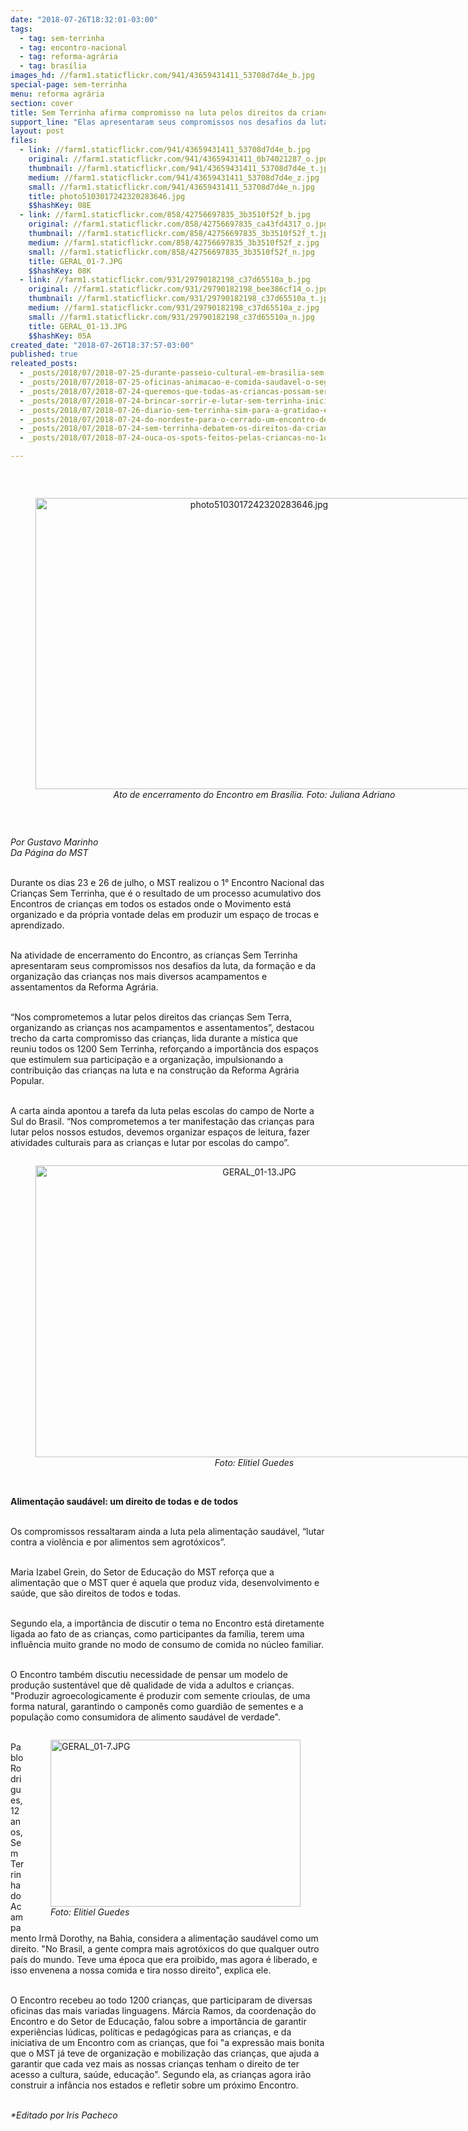 ```yaml
---
date: "2018-07-26T18:32:01-03:00"
tags:
  - tag: sem-terrinha
  - tag: encontro-nacional
  - tag: reforma-agrária
  - tag: brasília
images_hd: //farm1.staticflickr.com/941/43659431411_53708d7d4e_b.jpg
special-page: sem-terrinha
menu: reforma agrária
section: cover
title: Sem Terrinha afirma compromisso na luta pelos direitos da criança
support_line: "Elas apresentaram seus compromissos nos desafios da luta, da formação e da organização das crianças nos mais diversos acampamentos e assentamentos da Reforma Agrária."
layout: post
files:
  - link: //farm1.staticflickr.com/941/43659431411_53708d7d4e_b.jpg
    original: //farm1.staticflickr.com/941/43659431411_0b74021287_o.jpg
    thumbnail: //farm1.staticflickr.com/941/43659431411_53708d7d4e_t.jpg
    medium: //farm1.staticflickr.com/941/43659431411_53708d7d4e_z.jpg
    small: //farm1.staticflickr.com/941/43659431411_53708d7d4e_n.jpg
    title: photo5103017242320283646.jpg
    $$hashKey: 08E
  - link: //farm1.staticflickr.com/858/42756697835_3b3510f52f_b.jpg
    original: //farm1.staticflickr.com/858/42756697835_ca43fd4317_o.jpg
    thumbnail: //farm1.staticflickr.com/858/42756697835_3b3510f52f_t.jpg
    medium: //farm1.staticflickr.com/858/42756697835_3b3510f52f_z.jpg
    small: //farm1.staticflickr.com/858/42756697835_3b3510f52f_n.jpg
    title: GERAL_01-7.JPG
    $$hashKey: 08K
  - link: //farm1.staticflickr.com/931/29790182198_c37d65510a_b.jpg
    original: //farm1.staticflickr.com/931/29790182198_bee386cf14_o.jpg
    thumbnail: //farm1.staticflickr.com/931/29790182198_c37d65510a_t.jpg
    medium: //farm1.staticflickr.com/931/29790182198_c37d65510a_z.jpg
    small: //farm1.staticflickr.com/931/29790182198_c37d65510a_n.jpg
    title: GERAL_01-13.JPG
    $$hashKey: 05A
created_date: "2018-07-26T18:37:57-03:00"
published: true
releated_posts:
  - _posts/2018/07/2018-07-25-durante-passeio-cultural-em-brasilia-sem-terrinha-entregam-manifesto-no-mec.md
  - _posts/2018/07/2018-07-25-oficinas-animacao-e-comida-saudavel-o-segundo-dia-do-encontro-sem-terrinha.md
  - _posts/2018/07/2018-07-24-queremos-que-todas-as-criancas-possam-ser-felizes-e-livres-afirma-manifesto-das-criancas-sem-terrinha.md
  - _posts/2018/07/2018-07-24-brincar-sorrir-e-lutar-sem-terrinha-iniciam-encontro-nacional-em-brasilia.md
  - _posts/2018/07/2018-07-26-diario-sem-terrinha-sim-para-a-gratidao-e-nao-para-a-retirada-de-direitos.md
  - _posts/2018/07/2018-07-24-do-nordeste-para-o-cerrado-um-encontro-de-descobertas.md
  - _posts/2018/07/2018-07-24-sem-terrinha-debatem-os-direitos-da-crianca.md
  - _posts/2018/07/2018-07-24-ouca-os-spots-feitos-pelas-criancas-no-1o-encontro-nacional-das-criancas-sem-terrinha.md

---
```

<p>&nbsp;</p>

<div style="text-align:center">
<figure class="image" style="display:inline-block"><img alt="photo5103017242320283646.jpg" height="466" src="//farm1.staticflickr.com/941/43659431411_53708d7d4e_b.jpg" width="700" />
<figcaption><em>Ato de encerramento do Encontro em Bras&iacute;lia. Foto: Juliana Adriano</em></figcaption>
</figure>
</div>

<p>&nbsp;</p>

<p><em>Por Gustavo Marinho&nbsp;<br />
Da P&aacute;gina do MST</em></p>

<p><br />
Durante os dias 23 e 26 de julho, o MST realizou o 1&deg; Encontro Nacional das Crian&ccedil;as Sem Terrinha, que &eacute; o resultado de um processo acumulativo dos Encontros de crian&ccedil;as em todos os estados onde o Movimento est&aacute; organizado e da pr&oacute;pria vontade delas em produzir um espa&ccedil;o de trocas e aprendizado.</p>

<p><br />
Na atividade de encerramento do Encontro, as crian&ccedil;as Sem Terrinha apresentaram seus compromissos nos desafios da luta, da forma&ccedil;&atilde;o e da organiza&ccedil;&atilde;o das crian&ccedil;as nos mais diversos acampamentos e assentamentos da Reforma Agr&aacute;ria.</p>

<p><br />
&ldquo;Nos comprometemos a lutar pelos direitos das crian&ccedil;as Sem Terra, organizando as crian&ccedil;as nos acampamentos e assentamentos&rdquo;, destacou trecho da carta compromisso das crian&ccedil;as, lida durante a m&iacute;stica que reuniu todos os 1200 Sem Terrinha, refor&ccedil;ando a import&acirc;ncia dos espa&ccedil;os que estimulem sua participa&ccedil;&atilde;o e a organiza&ccedil;&atilde;o, impulsionando a contribui&ccedil;&atilde;o das crian&ccedil;as na luta e na constru&ccedil;&atilde;o da Reforma Agr&aacute;ria Popular.</p>

<p><br />
A carta ainda apontou a tarefa da luta pelas escolas do campo de Norte a Sul do Brasil. &ldquo;Nos comprometemos a ter manifesta&ccedil;&atilde;o das crian&ccedil;as para lutar pelos nossos estudos, devemos organizar espa&ccedil;os de leitura, fazer atividades culturais para as crian&ccedil;as e lutar por escolas do campo&rdquo;.</p>

<div style="text-align:center">
<figure class="image" style="display:inline-block"><img alt="GERAL_01-13.JPG" height="467" src="//farm1.staticflickr.com/931/29790182198_c37d65510a_b.jpg" width="700" />
<figcaption><em>Foto: Elitiel Guedes</em></figcaption>
</figure>
</div>

<p><br />
<strong>Alimenta&ccedil;&atilde;o saud&aacute;vel: um direito de todas e de todos</strong></p>

<p><br />
Os compromissos ressaltaram ainda a luta pela alimenta&ccedil;&atilde;o saud&aacute;vel, &ldquo;lutar contra a viol&ecirc;ncia e por alimentos sem agrot&oacute;xicos&rdquo;.</p>

<p><br />
Maria Izabel Grein, do Setor de Educa&ccedil;&atilde;o do MST refor&ccedil;a que a alimenta&ccedil;&atilde;o que o MST quer &eacute; aquela que produz vida, desenvolvimento e sa&uacute;de, que s&atilde;o direitos de todos e todas.</p>

<p><br />
Segundo ela, a import&acirc;ncia de discutir o tema no Encontro est&aacute; diretamente ligada ao fato de as crian&ccedil;as, como participantes da fam&iacute;lia, terem uma influ&ecirc;ncia muito grande no modo de consumo de comida no n&uacute;cleo familiar.</p>

<p><br />
O Encontro tamb&eacute;m discutiu necessidade de pensar um modelo de produ&ccedil;&atilde;o sustent&aacute;vel que d&ecirc; qualidade de vida a adultos e crian&ccedil;as. &quot;Produzir agroecologicamente &eacute; produzir com semente crioulas, de uma forma natural, garantindo o campon&ecirc;s como guardi&atilde;o de sementes e a popula&ccedil;&atilde;o como consumidora de alimento saud&aacute;vel de verdade&quot;.</p>

<figure class="image" style="float:right"><img alt="GERAL_01-7.JPG" height="267" src="//farm1.staticflickr.com/858/42756697835_3b3510f52f_b.jpg" width="400" />
<figcaption><em>Foto: Elitiel Guedes</em></figcaption>
</figure>

<p><br />
Pablo Rodrigues, 12 anos, Sem Terrinha do Acampamento Irm&atilde; Dorothy, na Bahia, considera a alimenta&ccedil;&atilde;o saud&aacute;vel como um direito. &quot;No Brasil, a gente compra mais agrot&oacute;xicos do que qualquer outro pa&iacute;s do mundo. Teve uma &eacute;poca que era proibido, mas agora &eacute; liberado, e isso envenena a nossa comida e tira nosso direito&quot;, explica ele.</p>

<p><br />
O Encontro recebeu ao todo 1200 crian&ccedil;as, que participaram de diversas oficinas das mais variadas linguagens. M&aacute;rcia Ramos, da coordena&ccedil;&atilde;o do Encontro e do Setor de Educa&ccedil;&atilde;o, falou sobre a import&acirc;ncia de garantir experi&ecirc;ncias l&uacute;dicas, pol&iacute;ticas e pedag&oacute;gicas para as crian&ccedil;as, e da iniciativa de um Encontro com as crian&ccedil;as, que foi &quot;a express&atilde;o mais bonita que o MST j&aacute; teve de organiza&ccedil;&atilde;o e mobiliza&ccedil;&atilde;o das crian&ccedil;as, que ajuda a garantir que cada vez mais as nossas crian&ccedil;as tenham o direito de ter acesso a cultura, sa&uacute;de, educa&ccedil;&atilde;o&quot;. Segundo ela, as crian&ccedil;as agora ir&atilde;o construir a inf&acirc;ncia nos estados e refletir sobre um pr&oacute;ximo Encontro.</p>

<p><br />
<em>*Editado por Iris Pacheco</em></p>
